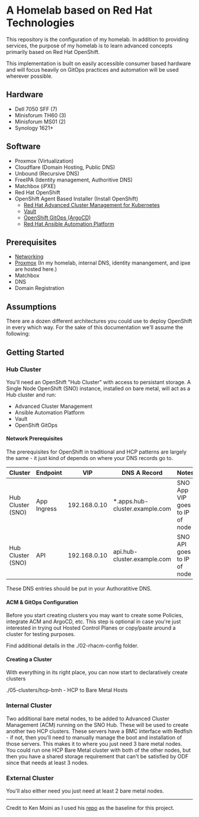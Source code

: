 # A Homelab based on Red Hat Technologies

This repository is the configuration of my homelab. In addition to providing services, the purpose of my homelab is to learn advanced concepts primarily based on Red Hat OpenShift.

This implementation is built on easily accessible consumer based hardware and will focus heavily on GitOps practices and automation will be used wherever possible.

## Hardware

- Dell 7050 SFF (7)
- Minisforum TH60 (3)
- Minisforum MS01 (2)
- Synology 1621+

## Software

- Proxmox (Virtualization)
- Cloudflare (Domain Hosting, Public DNS)
- Unbound (Recursive DNS)
- FreeIPA (Identity management, Authoritive DNS)
- Matchbox (iPXE)
- Red Hat OpenShift
- OpenShift Agent Based Installer (Install OpenShift)
  - [Red Hat Advanced Cluster Management for Kubernetes](https://www.redhat.com/en/technologies/management/advanced-cluster-management)
  - [Vault](https://www.hashicorp.com/en/products/vault)
  - [OpenShift GitOps (ArgoCD)](https://www.redhat.com/en/technologies/cloud-computing/openshift/gitops)
  - [Red Hat Ansible Automation Platform](https://www.redhat.com/en/technologies/management/ansible)

## Prerequisites

- [Networking](docs/networks.md)
- [Proxmox](docs/proxmox.md) (In my homelab, internal DNS, identity manangement, and ipxe are hosted here.)
- Matchbox
- DNS
- Domain Registration

## Assumptions

There are a dozen different architectures you could use to deploy OpenShift in every which way.
For the sake of this documentation we'll assume the following:

## Getting Started

### Hub Cluster

You'll need an OpenShift "Hub Cluster" with access to persistant storage.
A Single Node OpenShift (SNO) instance, installed on bare metal, will act as a Hub cluster and run:

- Advanced Cluster Management
- Ansible Automation Platform
- Vault
- OpenShift GitOps

#### Network Prerequisites

The prerequisites for OpenShift in traditional and HCP patterns are largely the same - it just kind of depends on where your DNS records go to.

| Cluster           | Endpoint    | VIP           | DNS A Record                      | Notes                           |
|------------------|-------------|---------------|-----------------------------------|----------------------------------|
| Hub Cluster (SNO) | App Ingress | 192.168.0.10 | *.apps.hub-cluster.example.com    | SNO App VIP goes to IP of node  |
| Hub Cluster (SNO) | API         | 192.168.0.10 | api.hub-cluster.example.com       | SNO API goes to IP of node      |

These DNS entries should be put in your Authoratitive DNS.

#### ACM & GitOps Configuration

Before you start creating clusters you may want to create some Policies, integrate ACM and ArgoCD, etc. This step is optional in case you're just interested in trying out Hosted Control Planes or copy/paste around a cluster for testing purposes.

Find additional details in the ./02-rhacm-config folder.

#### Creating a Cluster

With everything in its right place, you can now start to declaratively create clusters

./05-clusters/hcp-bmh - HCP to Bare Metal Hosts

### Internal Cluster

Two additional bare metal nodes, to be added to Advanced Cluster Management (ACM) running on the SNO Hub. These will be used to create another two HCP clusters.
These servers have a BMC interface with Redfish - if not, then you'll need to manually manage the boot and installation of those servers.
This makes it to where you just need 3 bare metal nodes. You could run one HCP Bare Metal cluster with both of the other nodes, but then you have a shared storage requirement that can't be satisfied by ODF since that needs at least 3 nodes.

### External Cluster

You'll also either need you just need at least 2 bare metal nodes.

---

Credit to Ken Moini as I used his [repo](https://github.com/kenmoini/ztp-for-you-and-me) as the baseline for this project.
